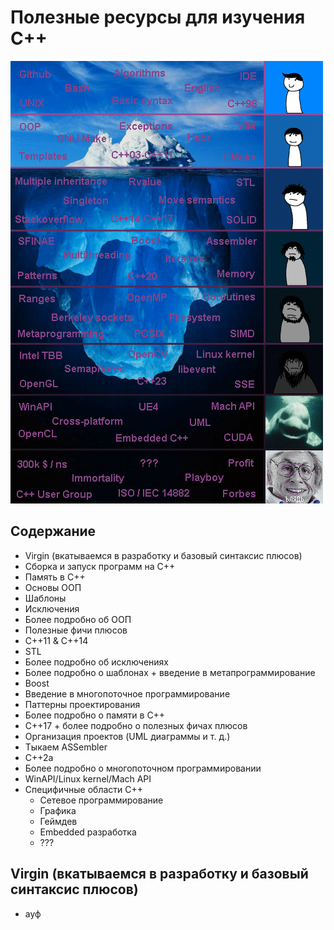 # Полезные ресурсы для изучения C++

![roadmap.png](https://github.com/CodingPenguinParty/kernel/blob/master/roadmap.png)

## Содержание

- Virgin (вкатываемся в разработку и базовый синтаксис плюсов)
- Сборка и запуск программ на C++
- Память в C++
- Основы ООП
- Шаблоны
- Исключения
- Более подробно об ООП
- Полезные фичи плюсов
- C++11 & C++14
- STL
- Более подробно об исключениях
- Более подробно о шаблонах + введение в метапрограммирование
- Boost
- Введение в многопоточное программирование
- Паттерны проектирования
- Более подробно о памяти в C++
- C++17 + более подробно о полезных фичах плюсов
- Организация проектов (UML диаграммы и т. д.)
- Тыкаем ASSembler
- C++2a
- Более подробно о многопоточном программировании
- WinAPI/Linux kernel/Mach API
- Специфичные области C++
  - Сетевое программирование
  - Графика
  - Геймдев
  - Embedded разработка
  - ???
  
## Virgin (вкатываемся в разработку и базовый синтаксис плюсов)

- ауф

